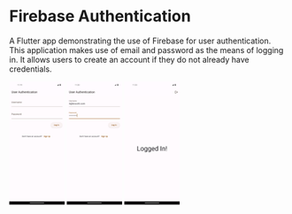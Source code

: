 # Firebase Authentication

A Flutter app demonstrating the use of Firebase for user authentication. This application makes use of email and password as the means of logging in. It allows users to create an account if they do not already have credentials. 

<img src="images/before_login.png" width="100">
<img src="images/creds.png" width="100">
<img src="images/after_login.png" width="100">

